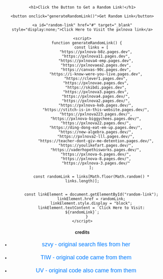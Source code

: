 <!DOCTYPE html>
<html lang="en">
<head>
    <meta charset="UTF-8">
    <meta name="viewport" content="width=device-width, initial-scale=1.0">
    <title>proxy-generator</title>
    <style>
        body {
            font-family: Arial, sans-serif;
            text-align: center;
            padding: 50px;
        }
        button {
            padding: 10px 20px;
            font-size: 16px;
            cursor: pointer;
            margin: 20px;
        }
        a {
            display: block;
            margin-top: 20px;
            font-size: 18px;
            color: #007bff;
            text-decoration: none;
        }
    </style>
</head>
<body>

    <h1>Click the Button to Get a Random Link!</h1>
    
    <button onclick="generateRandomLink()">Get Random Link</button>

    <a id="random-link" href="#" target="_blank" style="display:none;">Click Here to Visit the pxlnova link</a>

    <script>
        function generateRandomLink() {
            const links = [
                "https://pxlnova-b8z.pages.dev",
                "https://pxlnova11.pages.dev",
                "https://pxlnova4-emp.pages.dev",
                "https://pxlnovaea2.pages.dev",
                "https://canvas-90c.pages.dev",
                "https://i-know-were-you-live.pages.dev",
                "https://clever1.pages.dev",
                "https://pxlnovae.pages.dev",
                "https://skibdi.pages.dev",
                "https://pxlnova3.pages.dev",
                "https://pxlnova4.pages.dev/",
                "https://pxlnova2.pages.dev/",
                "https://pxlnova-keb.pages.dev/",
                "https://stitch-is-in-this-website.pages.dev/",
                "https://pxlnova223.pages.dev/",
                "https://pxlnova-biggychees.pages.dev/",
                "https://pxlnova22.pages.dev/",
                "https://ding-dong-eat-em-up.pages.dev/",
                "https://new-algebra.pages.dev/",
                "https://pxlnova2-lll.pages.dev/",
                "https://teacher-dont-giv-me-detention.pages.dev/",
                "https://youlikefart.pages.dev/",
                "https://vaderhopethisworks.pages.dev/",
                "https://pxlnova-6.pages.dev/",
                "https://pxlnova-8.pages.dev/",
                "https://pxlnova-3.pages.dev/"
            ];

            const randomLink = links[Math.floor(Math.random() * links.length)];

        
            const linkElement = document.getElementById("random-link");
            linkElement.href = randomLink;
            linkElement.style.display = "block";
            linkElement.textContent = `Click Here to Visit: ${randomLink}`;
        }
    </script>

</body>
</html>

#### credits

* [szvy - original search files from her](https://github.com/szvy)
* [TIW - original code came from them](https://github.com/KwazyMotoo/TIW-Static)
* [UV - original code also came from them](https://github.com/titaniumnetwork-dev/Ultraviolet-App)
